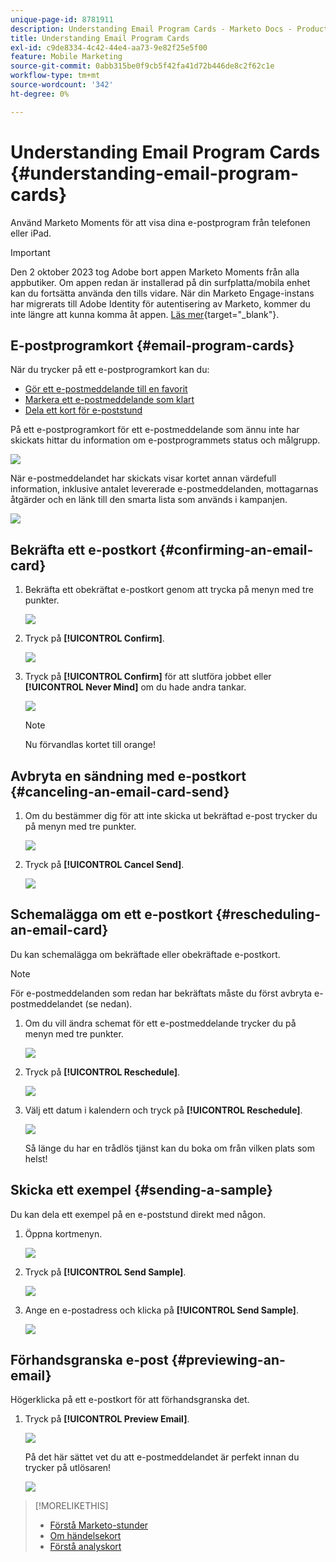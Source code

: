 ```yaml
---
unique-page-id: 8781911
description: Understanding Email Program Cards - Marketo Docs - Product Documentation
title: Understanding Email Program Cards
exl-id: c9de8334-4c42-44e4-aa73-9e82f25e5f00
feature: Mobile Marketing
source-git-commit: 0abb315be0f9cb5f42fa41d72b446de8c2f62c1e
workflow-type: tm+mt
source-wordcount: '342'
ht-degree: 0%

---
```


# Understanding Email Program Cards {#understanding-email-program-cards}

Använd Marketo Moments för att visa dina e-postprogram från telefonen eller iPad.

>[!IMPORTANT]
>
>Den 2 oktober 2023 tog Adobe bort appen Marketo Moments från alla appbutiker. Om appen redan är installerad på din surfplatta/mobila enhet kan du fortsätta använda den tills vidare. När din Marketo Engage-instans har migrerats till Adobe Identity för autentisering av Marketo, kommer du inte längre att kunna komma åt appen. [Läs mer](https://nation.marketo.com/t5/product-discussions/marketo-events-app-and-marketo-moments-app-end-of-life/m-p/340712/highlight/true#M193869){target="_blank"}.

## E-postprogramkort {#email-program-cards}

När du trycker på ett e-postprogramkort kan du:

* [Gör ett e-postmeddelande till en favorit](/help/marketo/product-docs/core-marketo-concepts/mobile-apps/marketo-moments/working-with-moments/creating-a-favorite.md)
* [Markera ett e-postmeddelande som klart](/help/marketo/product-docs/core-marketo-concepts/mobile-apps/marketo-moments/working-with-moments/marking-it-done.md)
* [Dela ett kort för e-poststund](/help/marketo/product-docs/core-marketo-concepts/mobile-apps/marketo-moments/working-with-moments/sharing-a-moment.md)

På ett e-postprogramkort för ett e-postmeddelande som ännu inte har skickats hittar du information om e-postprogrammets status och målgrupp.

![](assets/image2015-7-2-9-3a33-3a47.png)

När e-postmeddelandet har skickats visar kortet annan värdefull information, inklusive antalet levererade e-postmeddelanden, mottagarnas åtgärder och en länk till den smarta lista som används i kampanjen.

![](assets/image2015-9-25-10-3a5-3a29.png)

## Bekräfta ett e-postkort {#confirming-an-email-card}

1. Bekräfta ett obekräftat e-postkort genom att trycka på menyn med tre punkter.

   ![](assets/image2015-7-16-17-3a6-3a16.png)

1. Tryck på **[!UICONTROL Confirm]**.

   ![](assets/image2015-7-16-17-3a8-3a34.png)

1. Tryck på **[!UICONTROL Confirm]** för att slutföra jobbet eller **[!UICONTROL Never Mind]** om du hade andra tankar.

   ![](assets/image2015-7-16-17-3a12-3a18.png)

   >[!NOTE]
   >
   >Nu förvandlas kortet till orange!

## Avbryta en sändning med e-postkort {#canceling-an-email-card-send}

1. Om du bestämmer dig för att inte skicka ut bekräftad e-post trycker du på menyn med tre punkter.

   ![](assets/image2015-7-17-9-3a50-3a49.png)

1. Tryck på **[!UICONTROL Cancel Send]**.

   ![](assets/image2015-7-17-9-3a52-3a54.png)

## Schemalägga om ett e-postkort {#rescheduling-an-email-card}

Du kan schemalägga om bekräftade eller obekräftade e-postkort.

>[!NOTE]
>
>För e-postmeddelanden som redan har bekräftats måste du först avbryta e-postmeddelandet (se nedan).

1. Om du vill ändra schemat för ett e-postmeddelande trycker du på menyn med tre punkter.

   ![](assets/image2015-7-17-9-3a58-3a44.png)

1. Tryck på **[!UICONTROL Reschedule]**.

   ![](assets/image2015-7-17-10-3a0-3a32.png)

1. Välj ett datum i kalendern och tryck på **[!UICONTROL Reschedule]**.

   ![](assets/image2015-7-17-10-3a5-3a55.png)

   Så länge du har en trådlös tjänst kan du boka om från vilken plats som helst!

## Skicka ett exempel {#sending-a-sample}

Du kan dela ett exempel på en e-poststund direkt med någon.

1. Öppna kortmenyn.

   ![](assets/image2015-7-14-16-3a44-3a7.png)

1. Tryck på **[!UICONTROL Send Sample]**.

   ![](assets/image2015-7-14-16-3a40-3a54.png)

1. Ange en e-postadress och klicka på **[!UICONTROL Send Sample]**.

   ![](assets/image2015-7-14-17-3a2-3a32.png)

## Förhandsgranska e-post {#previewing-an-email}

Högerklicka på ett e-postkort för att förhandsgranska det.

1. Tryck på **[!UICONTROL Preview Email]**.

   ![](assets/image2015-7-14-16-3a42-3a21.png)

   På det här sättet vet du att e-postmeddelandet är perfekt innan du trycker på utlösaren!

   ![](assets/image2015-6-30-11-3a15-3a22.png)

>[!MORELIKETHIS]
>
>* [Förstå Marketo-stunder](/help/marketo/product-docs/core-marketo-concepts/mobile-apps/marketo-moments/understanding-moments/understanding-marketo-moments.md)
>* [Om händelsekort](/help/marketo/product-docs/core-marketo-concepts/mobile-apps/marketo-moments/understanding-moments/understanding-event-cards.md)
>* [Förstå analyskort](/help/marketo/product-docs/core-marketo-concepts/mobile-apps/marketo-moments/understanding-moments/understanding-analytics-cards.md)
